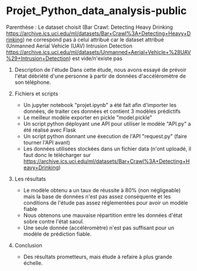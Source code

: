 # Projet_Python_data_analysis-public

Parenthèse : Le dataset choisit (Bar Crawl: Detecting Heavy Drinking https://archive.ics.uci.edu/ml/datasets/Bar+Crawl%3A+Detecting+Heavy+Drinking) ne correspond pas à celui attribué car le dataset attribué (Unmanned Aerial Vehicle (UAV) Intrusion Detection https://archive.ics.uci.edu/ml/datasets/Unmanned+Aerial+Vehicle+%28UAV%29+Intrusion+Detection) est vide/n'existe pas

1. Description de l'étude
	Dans cette étude, nous avons essayé de prévoir l'état débriété d'une personne à partir de données d'accéléromètre de son téléphone.

2. Fichiers et scripts
	- Un jupyter notebook "projet.ipynb" a été fait afin d'importer les données, de traiter ces données et contient 3 modèles prédictifs
	- Le meilleur modèle exporter en pickle "model.pickle"
	- Un script python déployant une API pour utiliser le modèle "API.py" a été réalisé avec Flask
	- Un script python donnant une éxecution de l'API "request.py" (faire tourner l'API avant)
	- Les données utilisées stockées dans un fichier data (n'ont uploadé, il faut donc le télécharger sur https://archive.ics.uci.edu/ml/datasets/Bar+Crawl%3A+Detecting+Heavy+Drinking)

3. Les résultats
	- Le modèle obtenu a un taux de réussite à 80% (non négligeable) mais la base de données n'est pas assez conséquente et les conditions de l'étude pas assez réglementées pour avoir un modèle fiable
	- Nous obtenons une mauvaise répartition entre les données d'état sobre contre l'état saoul.
	- Une seule donnée (accéléromètre) n'est pas suffisant pour un modèle de prédiction fiable.

4. Conclusion
	- Des résultats prometteurs, mais étude à refaire à plus grande échelle.
